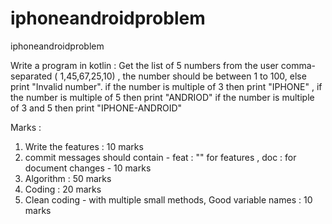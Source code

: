 # iphoneandroidproblem
iphoneandroidproblem

Write a program in kotlin :
Get the list of 5 numbers from the user comma-separated ( 1,45,67,25,10) , the number should be between 1 to 100, else print "Invalid number".
if the number is multiple of 3 then print "IPHONE" , if the number is multiple of 5 then print "ANDRIOD"
if the number is multiple of 3 and 5 then print "IPHONE-ANDROID"

Marks : 
1. Write the features : 10 marks
2. commit messages should contain - feat : "" for features , doc : for document changes - 10 marks
3. Algorithm : 50 marks
4. Coding : 20 marks
5. Clean coding - with multiple small methods, Good variable names : 10 marks
